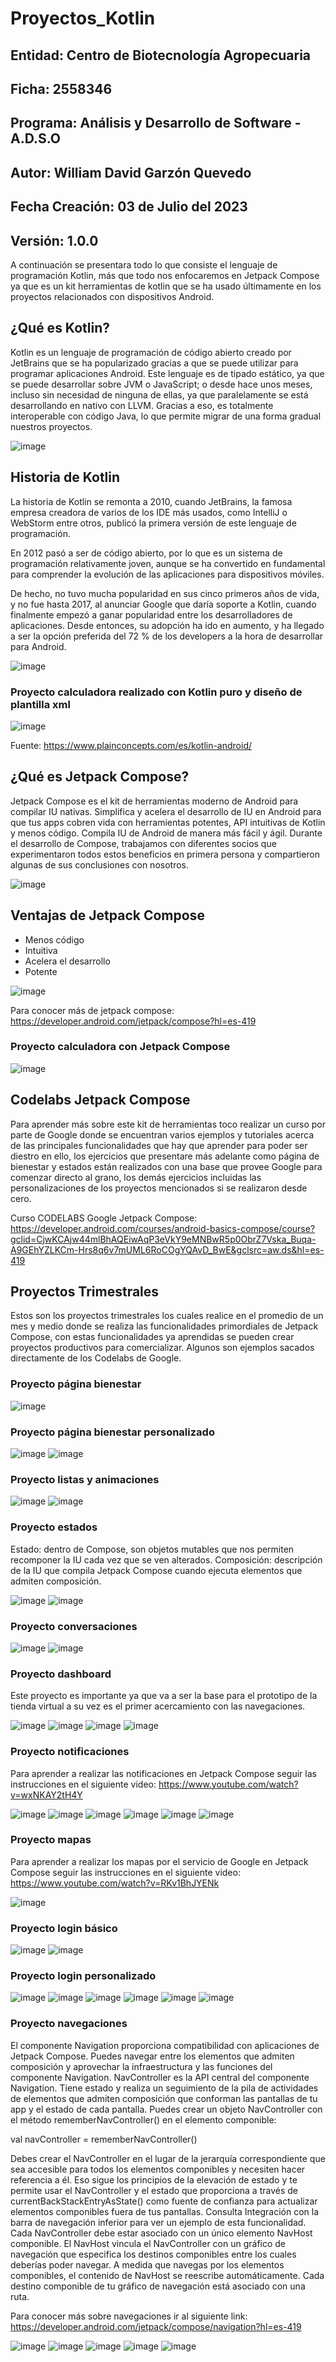 # Proyectos_Kotlin

## Entidad: Centro de Biotecnología Agropecuaria
## Ficha: 2558346
## Programa: Análisis y Desarrollo de Software - A.D.S.O
## Autor: William David Garzón Quevedo
## Fecha Creación: 03 de Julio del 2023
## Versión: 1.0.0

A continuación se presentara todo lo que consiste el lenguaje de programación Kotlin, más que todo nos enfocaremos en Jetpack Compose ya que es un kit herramientas de kotlin que se ha usado últimamente en los proyectos relacionados con dispositivos Android.

## ¿Qué es Kotlin?
Kotlin es un lenguaje de programación de código abierto creado por JetBrains que se ha popularizado gracias a que se puede utilizar para programar aplicaciones Android.
Este lenguaje es de tipado estático, ya que se puede desarrollar sobre JVM o JavaScript; o desde hace unos meses, incluso sin necesidad de ninguna de ellas, ya que paralelamente se está desarrollando en nativo con LLVM. Gracias a eso, es totalmente interoperable con código Java, lo que permite migrar de una forma gradual nuestros proyectos.

![image](https://github.com/WilliamQ16/Proyectos_Flutter/assets/110683744/a2f0706b-500c-49ec-b86e-878528ec98c2)

## Historia de Kotlin
La historia de Kotlin se remonta a 2010, cuando JetBrains, la famosa empresa creadora de varios de los IDE más usados, como IntelliJ o WebStorm entre otros, publicó la primera versión de este lenguaje de programación.

En 2012 pasó a ser de código abierto, por lo que es un sistema de programación relativamente joven, aunque se ha convertido en fundamental para comprender la evolución de las aplicaciones para dispositivos móviles.

De hecho, no tuvo mucha popularidad en sus cinco primeros años de vida, y no fue hasta 2017, al anunciar Google que daría soporte a Kotlin, cuando finalmente empezó a ganar popularidad entre los desarrolladores de aplicaciones. Desde entonces, su adopción ha ido en aumento, y ha llegado a ser la opción preferida del 72 % de los developers a la hora de desarrollar para Android.

![image](https://github.com/WilliamQ16/Proyectos_Flutter/assets/110683744/0f4cbf50-a9c7-48c8-aa69-7cb8d66b08f3)

### Proyecto calculadora realizado con Kotlin puro y diseño de plantilla xml

![image](https://github.com/WilliamQ16/Proyectos_Flutter/assets/110683744/b587c351-79f9-4af4-b345-76832e9132aa)

Fuente: https://www.plainconcepts.com/es/kotlin-android/

## ¿Qué es Jetpack Compose?

Jetpack Compose es el kit de herramientas moderno de Android para compilar IU nativas. Simplifica y acelera el desarrollo de IU en Android para que tus apps cobren vida con herramientas potentes, API intuitivas de Kotlin y menos código. Compila IU de Android de manera más fácil y ágil. Durante el desarrollo de Compose, trabajamos con diferentes socios que experimentaron todos estos beneficios en primera persona y compartieron algunas de sus conclusiones con nosotros.

![image](https://github.com/WilliamQ16/Proyectos_Kotlin/assets/110683744/a5ff40f1-b987-42aa-889c-fb194b752f6d)

## Ventajas de Jetpack Compose

-	Menos código
-	Intuitiva
-	Acelera el desarrollo
-	Potente
  
![image](https://github.com/WilliamQ16/Proyectos_Kotlin/assets/110683744/a9544c31-2695-45cb-acb0-ef9198e58f3e)

Para conocer más de jetpack compose: https://developer.android.com/jetpack/compose?hl=es-419

### Proyecto calculadora con Jetpack Compose

![image](https://github.com/WilliamQ16/Proyectos_Kotlin/assets/110683744/2be81fc1-82c8-4d03-b2cb-355e409e6d6e)

## Codelabs Jetpack Compose

Para aprender más sobre este kit de herramientas toco realizar un curso por parte de Google donde se encuentran varios ejemplos y tutoriales acerca de las principales funcionalidades que hay que aprender para poder ser diestro en ello, los ejercicios que presentare más adelante como página de bienestar y estados están realizados con una base que provee Google para comenzar directo al grano, los demás ejercicios incluidas las personalizaciones de los proyectos mencionados si se realizaron desde cero.

Curso CODELABS Google Jetpack Compose: https://developer.android.com/courses/android-basics-compose/course?gclid=CjwKCAjw44mlBhAQEiwAqP3eVkY9eMNBwR5p0ObrZ7Vska_Buqa-A9GEhYZLKCm-Hrs8q6v7mUML6RoCOgYQAvD_BwE&gclsrc=aw.ds&hl=es-419

## Proyectos Trimestrales

Estos son los proyectos trimestrales los cuales realice en el promedio de un mes y medio donde se realiza las funcionalidades primordiales de Jetpack Compose, con estas funcionalidades ya aprendidas se pueden crear proyectos productivos para comercializar. Algunos son ejemplos sacados directamente de los Codelabs de Google.

### Proyecto página bienestar

![image](https://github.com/WilliamQ16/Proyectos_Kotlin/assets/110683744/102be2f1-844a-46ae-a6e8-de2ee10373f8)

### Proyecto página bienestar personalizado

![image](https://github.com/WilliamQ16/Proyectos_Kotlin/assets/110683744/591e8d2b-1746-4a61-8b68-58be2826d167)
![image](https://github.com/WilliamQ16/Proyectos_Kotlin/assets/110683744/8eb42732-026a-4e25-9342-f1551b8fcd1c)

### Proyecto listas y animaciones

![image](https://github.com/WilliamQ16/Proyectos_Kotlin/assets/110683744/d8a4ed31-952c-4061-bcfa-f9ab1db2314f)
![image](https://github.com/WilliamQ16/Proyectos_Kotlin/assets/110683744/d77e1e49-1373-418c-9259-40e7eb4b812d)

### Proyecto estados

Estado: dentro de Compose, son objetos mutables que nos permiten recomponer la IU cada vez que se ven alterados. Composición: descripción de la IU que compila Jetpack Compose cuando ejecuta elementos que admiten composición.

![image](https://github.com/WilliamQ16/Proyectos_Kotlin/assets/110683744/389e64bc-abc5-484e-8b34-9c20ef400cd9)
![image](https://github.com/WilliamQ16/Proyectos_Kotlin/assets/110683744/d385b065-ddec-40b8-9db4-8bf6a1f1aab0)

### Proyecto conversaciones

![image](https://github.com/WilliamQ16/Proyectos_Kotlin/assets/110683744/7c815f70-59d1-47ed-a574-c5d6aa596d98)
![image](https://github.com/WilliamQ16/Proyectos_Kotlin/assets/110683744/f5d93c0e-3b94-48d8-8c47-b51e3fca1d44)

### Proyecto dashboard

Este proyecto es importante ya que va a ser la base para el prototipo de la tienda virtual a su vez es el primer acercamiento con las navegaciones.

![image](https://github.com/WilliamQ16/Proyectos_Kotlin/assets/110683744/c4fc8f5b-ff58-499e-9f93-662e0fa0e606)
![image](https://github.com/WilliamQ16/Proyectos_Kotlin/assets/110683744/f6785c58-6656-4c95-a8c2-0d60ae76f01e)
![image](https://github.com/WilliamQ16/Proyectos_Kotlin/assets/110683744/03fccce2-1866-4c73-a95e-0e8be5bd76d7)
![image](https://github.com/WilliamQ16/Proyectos_Kotlin/assets/110683744/548abd0a-d722-4d48-8d9b-d27b03005454)

### Proyecto notificaciones

Para aprender a realizar las notificaciones en Jetpack Compose seguir las instrucciones en el siguiente video: https://www.youtube.com/watch?v=wxNKAY2tH4Y

![image](https://github.com/WilliamQ16/Proyectos_Kotlin/assets/110683744/7fdd5bd2-882e-4083-916e-441d2903a796)
![image](https://github.com/WilliamQ16/Proyectos_Kotlin/assets/110683744/6b393eae-5758-4fa6-bc1e-4066332baad6)
![image](https://github.com/WilliamQ16/Proyectos_Kotlin/assets/110683744/19c66f1f-eb74-43cf-9741-24643cb88baf)
![image](https://github.com/WilliamQ16/Proyectos_Kotlin/assets/110683744/f5dd995f-1046-41f0-ad44-7c71794baa74)
![image](https://github.com/WilliamQ16/Proyectos_Kotlin/assets/110683744/63a5d4b9-42b4-45bf-87ac-92ed60711a08)
![image](https://github.com/WilliamQ16/Proyectos_Kotlin/assets/110683744/4ab40956-4cf1-40c4-8474-88da022078ba)

### Proyecto mapas

Para aprender a realizar los mapas por el servicio de Google en Jetpack Compose seguir las instrucciones en el siguiente video: https://www.youtube.com/watch?v=RKv1BhJYENk

![image](https://github.com/WilliamQ16/Proyectos_Kotlin/assets/110683744/50046a15-18d9-4d07-b629-c3ea7e0109dd)

### Proyecto login básico

![image](https://github.com/WilliamQ16/Proyectos_Kotlin/assets/110683744/f7411e00-c6e9-4483-b896-28e376069b8a)
![image](https://github.com/WilliamQ16/Proyectos_Kotlin/assets/110683744/1798e3fd-97af-4c43-a667-53a7e5f16ea9)

### Proyecto login personalizado

![image](https://github.com/WilliamQ16/Proyectos_Kotlin/assets/110683744/0e64c53e-0a4a-404e-89ea-88927c04b390)
![image](https://github.com/WilliamQ16/Proyectos_Kotlin/assets/110683744/75e3622c-ec70-42e7-bb8a-9221a1a877e4)
![image](https://github.com/WilliamQ16/Proyectos_Kotlin/assets/110683744/25d5631f-3901-4811-b324-c2a7dfb3b810)
![image](https://github.com/WilliamQ16/Proyectos_Kotlin/assets/110683744/777a9222-ac36-40f4-82c1-9ed2d26cea37)
![image](https://github.com/WilliamQ16/Proyectos_Kotlin/assets/110683744/d4256930-f961-4120-973b-db89066382a3)
![image](https://github.com/WilliamQ16/Proyectos_Kotlin/assets/110683744/8acef4ea-19a4-4c40-95ed-3238eab21fec)

### Proyecto navegaciones

El componente Navigation proporciona compatibilidad con aplicaciones de Jetpack Compose. Puedes navegar entre los elementos que admiten composición y aprovechar la infraestructura y las funciones del componente Navigation.
NavController es la API central del componente Navigation. Tiene estado y realiza un seguimiento de la pila de actividades de elementos que admiten composición que conforman las pantallas de tu app y el estado de cada pantalla.
Puedes crear un objeto NavController con el método rememberNavController() en el elemento componible:

val navController = rememberNavController()

Debes crear el NavController en el lugar de la jerarquía correspondiente que sea accesible para todos los elementos componibles y necesiten hacer referencia a él. Eso sigue los principios de la elevación de estado y te permite usar el NavController y el estado que proporciona a través de currentBackStackEntryAsState() como fuente de confianza para actualizar elementos componibles fuera de tus pantallas. Consulta Integración con la barra de navegación inferior para ver un ejemplo de esta funcionalidad.
Cada NavController debe estar asociado con un único elemento NavHost componible. El NavHost vincula el NavController con un gráfico de navegación que especifica los destinos componibles entre los cuales deberías poder navegar. A medida que navegas por los elementos componibles, el contenido de NavHost se reescribe automáticamente. Cada destino componible de tu gráfico de navegación está asociado con una ruta.

Para conocer más sobre navegaciones ir al siguiente link: https://developer.android.com/jetpack/compose/navigation?hl=es-419

![image](https://github.com/WilliamQ16/Proyectos_Kotlin/assets/110683744/e0ca4441-cf88-4e6e-8b5d-cde4db89f63a)
![image](https://github.com/WilliamQ16/Proyectos_Kotlin/assets/110683744/b272992e-8ef7-442a-8071-cb922a490349)
![image](https://github.com/WilliamQ16/Proyectos_Kotlin/assets/110683744/85434d57-b0bd-41bf-b2c8-41b8f302f703)
![image](https://github.com/WilliamQ16/Proyectos_Kotlin/assets/110683744/6919fb09-eb5c-44b5-830b-6b9cf404b020)
![image](https://github.com/WilliamQ16/Proyectos_Kotlin/assets/110683744/bc93b10f-84c7-40d7-8e39-6a028a2d4b9d)
